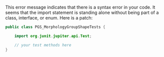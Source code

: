 This error message indicates that there is a syntax error in your code. It seems that the import statement is standing alone without being part of a class, interface, or enum. Here is a patch:

```java
public class PGS_MorphologyGroupShapeTests {

    import org.junit.jupiter.api.Test;

    // your test methods here
}
```